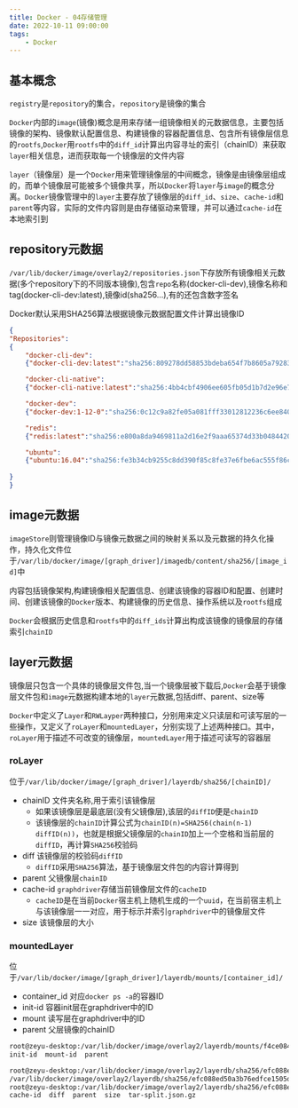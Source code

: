 ```yaml
---
title: Docker - 04存储管理
date: 2022-10-11 09:00:00
tags:
    - Docker
---
```


## 基本概念
`registry`是`repository`的集合，`repository`是镜像的集合

`Docker`内部的`image`(镜像)概念是用来存储一组镜像相关的元数据信息，主要包括镜像的架构、镜像默认配置信息、构建镜像的容器配置信息、包含所有镜像层信息的`rootfs`,`Docker`用`rootfs`中的`diff_id`计算出内容寻址的索引（chainID）来获取`layer`相关信息，进而获取每一个镜像层的文件内容

`layer`（镜像层）是一个`Docker`用来管理镜像层的中间概念，镜像是由镜像层组成的，而单个镜像层可能被多个镜像共享，所以`Docker`将`layer`与`image`的概念分离。`Docker`镜像管理中的`layer`主要存放了镜像层的`diff_id`、`size`、`cache-id`和`parent`等内容，实际的文件内容则是由存储驱动来管理，并可以通过`cache-id`在本地索引到

## repository元数据
`/var/lib/docker/image/overlay2/repositories.json`下存放所有镜像相关元数据(多个repository下的不同版本镜像),包含`repo`名称(docker-cli-dev),镜像名称和tag(docker-cli-dev:latest),镜像id(sha256...),有的还包含数字签名

Docker默认采用SHA256算法根据镜像元数据配置文件计算出镜像ID

```json
{
"Repositories":
{	
	"docker-cli-dev":
	{"docker-cli-dev:latest":"sha256:809278dd58853bdeba654f7b8605a792830d1e1ab4ba2c41a24b43c945998901"},

	"docker-cli-native":
	{"docker-cli-native:latest":"sha256:4bb4cbf4906ee605fb05d1b7d2e96e72dc2ee4703845431d910eb3c515b994f8"},

	"docker-dev":
	{"docker-dev:1-12-0":"sha256:0c12c9a82fe05a081fff33012812236c6ee84037e8375ba3d138df042efbbca9"},

	"redis":
	{"redis:latest":"sha256:e800a8da9469811a2d16e2f9aaa65374d33b04844209e85eda17986b21949a5c","redis@sha256:9bc34afe08ca30ef179404318cdebe6430ceda35a4ebe4b67d10789b17bdf7c4":"sha256:e800a8da9469811a2d16e2f9aaa65374d33b04844209e85eda17986b21949a5c"},

	"ubuntu":
	{"ubuntu:16.04":"sha256:fe3b34cb9255c8dd390f85c8fe37e6fbe6ac555f86c7e8944cd68da2de2f7633","ubuntu:latest":"sha256:bad148f8963fb9be6c8c260ce8a65aadd1cdfdd95e5bd16867d0f987cd7ebff3","ubuntu@sha256:34fea4f31bf187bc915536831fd0afc9d214755bf700b5cdb1336c82516d154e":"sha256:bad148f8963fb9be6c8c260ce8a65aadd1cdfdd95e5bd16867d0f987cd7ebff3","ubuntu@sha256:91bd29a464fdabfcf44e29e1f2a5f213c6dfa750b6290e40dd6998ac79da3c41":"sha256:fe3b34cb9255c8dd390f85c8fe37e6fbe6ac555f86c7e8944cd68da2de2f7633"}
	
}
}
```

## image元数据
`imageStore`则管理镜像ID与镜像元数据之间的映射关系以及元数据的持久化操作，持久化文件位于`/var/lib/docker/image/[graph_driver]/imagedb/content/sha256/[image_id]`中

内容包括镜像架构,构建镜像相关配置信息、创建该镜像的容器ID和配置、创建时间、创建该镜像的`Docker`版本、构建镜像的历史信息、操作系统以及`rootfs`组成

`Docker`会根据历史信息和`rootfs`中的`diff_ids`计算出构成该镜像的镜像层的存储索引`chainID`

## layer元数据
镜像层只包含一个具体的镜像层文件包,当一个镜像层被下载后,`Docker`会基于镜像层文件包和`image`元数据构建本地的`layer`元数据,包括diff、parent、size等

`Docker`中定义了`Layer`和`RWLayper`两种接口，分别用来定义只读层和可读写层的一些操作，又定义了`roLayer`和`mountedLayer`，分别实现了上述两种接口。其中，`roLayer`用于描述不可改变的镜像层，`mountedLayer`用于描述可读写的容器层

### roLayer
位于`/var/lib/docker/image/[graph_driver]/layerdb/sha256/[chainID]/`

- chainID 文件夹名称,用于索引该镜像层
  - 如果该镜像层是最底层(没有父镜像层),该层的`diffID`便是`chainID`
  - 该镜像层的`chainID`计算公式为`chainID(n)=SHA256(chain(n-1) diffID(n))`，也就是根据父镜像层的`chainID`加上一个空格和当前层的`diffID`，再计算`SHA256`校验码
- diff 该镜像层的校验码`diffID`
    - `diffID`采用`SHA256`算法，基于镜像层文件包的内容计算得到
- parent 父镜像层`chainID`
- cache-id `graphdriver`存储当前镜像层文件的`cacheID`
    - `cacheID`是在当前`Docker`宿主机上随机生成的一个`uuid`，在当前宿主机上与该镜像层一一对应，用于标示并索引`graphdriver`中的镜像层文件
- size 该镜像层的大小

### mountedLayer
位于`/var/lib/docker/image/[graph_driver]/layerdb/mounts/[container_id]/`
- container_id 对应`docker ps -a`的容器ID
- init-id 容器init层在graphdriver中的ID
- mount 读写层在graphdriver中的ID
- parent 父层镜像的chainID

```bash
root@zeyu-desktop:/var/lib/docker/image/overlay2/layerdb/mounts/f4ce0841c0b174e4e5e4639e1ef5841a14ebe64c37f3e6cf3711501567345842# ls
init-id  mount-id  parent
```


```bash
root@zeyu-desktop:/var/lib/docker/image/overlay2/layerdb/sha256/efc088ed50a3b76edfce1505de41e3317d521684dc0620f1cd87af5f6f28a9ab# pwd
/var/lib/docker/image/overlay2/layerdb/sha256/efc088ed50a3b76edfce1505de41e3317d521684dc0620f1cd87af5f6f28a9ab
root@zeyu-desktop:/var/lib/docker/image/overlay2/layerdb/sha256/efc088ed50a3b76edfce1505de41e3317d521684dc0620f1cd87af5f6f28a9ab# ls
cache-id  diff  parent  size  tar-split.json.gz
```
